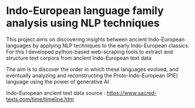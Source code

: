 # Indo-European language family analysis using NLP techniques

This project aims on discovering insights between ancient Indo-European languages by applying NLP techniques to the early Indo-European classics. For this I developed python-based web-scraping tools to extract and structure text corpora from ancient Indo-European text data

The aim is to discover the order in which these languages evolved, and eventually analyzing and reconstructing the Proto-Indo-European (PIE) language using the power of generative AI

Indo-European ancient text data source : https://www.sacred-texts.com/time/timeline.htm